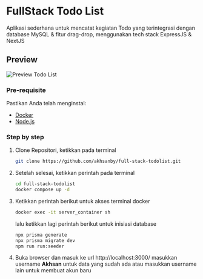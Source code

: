 # FullStack Todo List

Aplikasi sederhana untuk mencatat kegiatan Todo yang terintegrasi dengan database MySQL & fitur drag-drop, menggunakan tech stack ExpressJS & NextJS

## Preview

![Preview Todo List](https://raw.githubusercontent.com/akhsanby/personal-web/main/public/images/image11.png)

### Pre-requisite

Pastikan Anda telah menginstal:

- [Docker](https://www.docker.com/products/docker-desktop/)
- [Node.js](https://nodejs.org/)

### Step by step

1. Clone Repositori, ketikkan pada terminal
   ```bash
   git clone https://github.com/akhsanby/full-stack-todolist.git
   ```
2. Setelah selesai, ketikkan perintah pada terminal

   ```bash
   cd full-stack-todolist
   docker compose up -d
   ```

3. Ketikkan perintah berikut untuk akses terminal docker
   ```bash
   docker exec -it server_container sh
   ```
   lalu ketikkan lagi perintah berikut untuk inisiasi database
   ```bash
   npx prisma generate
   npx prisma migrate dev
   npm run run:seeder
   ```
4. Buka browser dan masuk ke url http://localhost:3000/ masukkan username **Akhsan** untuk data yang sudah ada atau masukkan username lain untuk membuat akun baru
